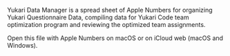 Yukari Data Manager is a spread sheet of Apple Numbers 
for organizing Yukari Questionnaire Data, compiling data for 
Yukari Code team optimization program and reviewing the optimized team assignments.

Open this file with Apple Numbers on macOS or on iCloud web (macOS and Windows).
